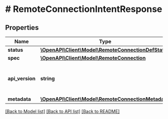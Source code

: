 # # RemoteConnectionIntentResponse

## Properties

Name | Type | Description | Notes
------------ | ------------- | ------------- | -------------
**status** | [**\OpenAPI\Client\Model\RemoteConnectionDefStatus**](RemoteConnectionDefStatus.md) |  | [optional]
**spec** | [**\OpenAPI\Client\Model\RemoteConnection**](RemoteConnection.md) |  | [optional]
**api_version** | **string** | API Version of the Nutanix v3 API framework. | [default to '3.1.0']
**metadata** | [**\OpenAPI\Client\Model\RemoteConnectionMetadata**](RemoteConnectionMetadata.md) |  |

[[Back to Model list]](../../README.md#models) [[Back to API list]](../../README.md#endpoints) [[Back to README]](../../README.md)
